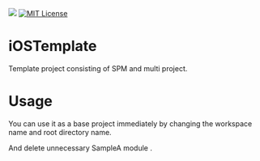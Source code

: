<a href="https://swift.org/package-manager/"><img src="https://img.shields.io/badge/SPM-ready-orange.svg"></a>
<a href="https://github.com/d-date/ImagePipelineCombine/blob/master/LICENSE"><img alt="MIT License" src="http://img.shields.io/badge/license-MIT-blue.svg"/></a>

# iOSTemplate
Template project consisting of SPM and multi project.

# Usage
You can use it as a base project immediately by changing the workspace name and root directory name.

And delete unnecessary SampleA module .